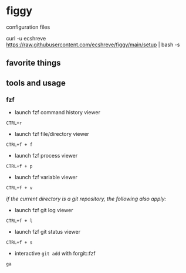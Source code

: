 # figgy

configuration files

curl -u ecshreve https://raw.githubusercontent.com/ecshreve/figgy/main/setup | bash -s

## favorite things

## tools and usage

### fzf

- launch fzf command history viewer

`CTRL+r`

- launch fzf file/directory viewer

`CTRL+f + f`

- launch fzf process viewer

`CTRL+f + p`

- launch fzf variable viewer

`CTRL+f + v`

_if the current directory is a git repository, the following also apply:_

- launch fzf git log viewer

`CTRL+f + l`

- launch fzf git status viewer

`CTRL+f + s`

- interactive `git add` with forgit::fzf

`ga`
